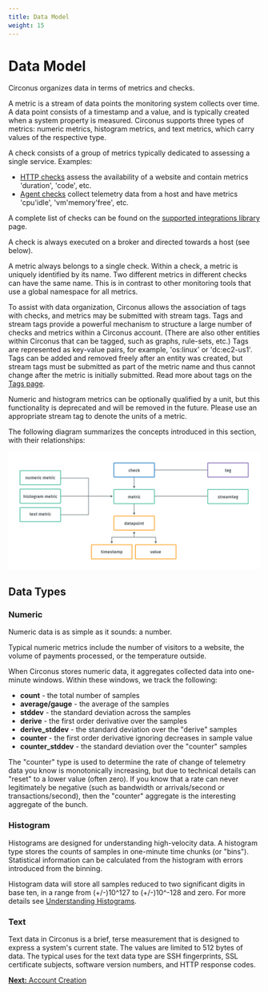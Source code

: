 ```yaml
---
title: Data Model
weight: 15
---
```


# Data Model

Circonus organizes data in terms of metrics and checks.

A metric is a stream of data points the monitoring system collects over time. A data point consists of a timestamp and a value, and is typically created when a system property is measured. Circonus supports three types of metrics: numeric metrics, histogram metrics, and text metrics, which carry values of the respective type.

A check consists of a group of metrics typically dedicated to assessing a single service. Examples:

- [HTTP checks](https://docs.circonus.com/circonus/integrations/library/http/) assess the availability of a website and contain metrics 'duration', 'code', etc.
- [Agent checks](https://docs.circonus.com/circonus/integrations/agents/) collect telemetry data from a host and have metrics 'cpu'idle', 'vm'memory'free', etc.

A complete list of checks can be found on the [supported integrations library](https://docs.circonus.com/circonus/integrations/library/) page.

A check is always executed on a broker and directed towards a host (see below).

A metric always belongs to a single check. Within a check, a metric is uniquely identified by its name. Two different metrics in different checks can have the same name. This is in contrast to other monitoring tools that use a global namespace for all metrics.

To assist with data organization, Circonus allows the association of tags with checks, and metrics may be submitted with stream tags. Tags and stream tags provide a powerful mechanism to structure a large number of checks and metrics within a Circonus account. (There are also other entities within Circonus that can be tagged, such as graphs, rule-sets, etc.) Tags are represented as key-value pairs, for example, 'os:linux' or 'dc:ec2-us1'. Tags can be added and removed freely after an entity was created, but stream tags must be submitted as part of the metric name and thus cannot change after the metric is initially submitted. Read more about tags on the [Tags page](https://docs.circonus.com/circonus/getting-started/tags/).

Numeric and histogram metrics can be optionally qualified by a unit, but this functionality is deprecated and will be removed in the future. Please use an appropriate stream tag to denote the units of a metric.

The following diagram summarizes the concepts introduced in this section, with their relationships:

![Circonus Data Model Diagram](../img/data-model-diagram.png)

## Data Types

### Numeric

Numeric data is as simple as it sounds: a number.

Typical numeric metrics include the number of visitors to a website, the volume of payments processed, or the temperature outside.

When Circonus stores numeric data, it aggregates collected data into one-minute windows. Within these windows, we track the following:

- **count** - the total number of samples
- **average/gauge** - the average of the samples
- **stddev** - the standard deviation across the samples
- **derive** - the first order derivative over the samples
- **derive_stddev** - the standard deviation over the "derive" samples
- **counter** - the first order derivative ignoring decreases in sample value
- **counter_stddev** - the standard deviation over the "counter" samples

The "counter" type is used to determine the rate of change of telemetry data you know is monotonically increasing, but due to technical details can "reset" to a lower value (often zero). If you know that a rate can never legitimately be negative (such as bandwidth or arrivals/second or transactions/second), then the "counter" aggregate is the interesting aggregate of the bunch.

### Histogram

Histograms are designed for understanding high-velocity data. A histogram type stores the counts of samples in one-minute time chunks (or "bins"). Statistical information can be calculated from the histogram with errors introduced from the binning.

Histogram data will store all samples reduced to two significant digits in base ten, in a range from (+/-)10^127 to (+/-)10^-128 and zero. For more details see [Understanding Histograms](https://www.circonus.com/2012/09/understanding-data-with-histograms/).

### Text

Text data in Circonus is a brief, terse measurement that is designed to express a system's current state. The values are limited to 512 bytes of data. The typical uses for the text data type are SSH fingerprints, SSL certificate subjects, software version numbers, and HTTP response codes.

[**Next:** Account Creation](/circonus/getting-started/account-creation/ "Next Step")
